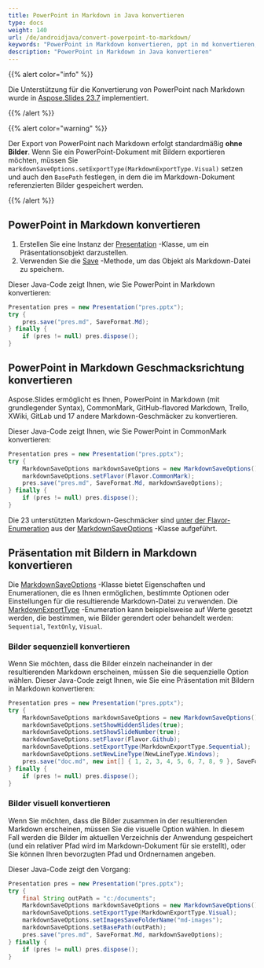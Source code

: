 ```yaml
---
title: PowerPoint in Markdown in Java konvertieren
type: docs
weight: 140
url: /de/androidjava/convert-powerpoint-to-markdown/
keywords: "PowerPoint in Markdown konvertieren, ppt in md konvertieren, PowerPoint, PPT, PPTX, Präsentation, Markdown, Java, Aspose.Slides für Android über Java"
description: "PowerPoint in Markdown in Java konvertieren"
---
```


{{% alert color="info" %}} 

Die Unterstützung für die Konvertierung von PowerPoint nach Markdown wurde in [Aspose.Slides 23.7](https://docs.aspose.com/slides/androidjava/aspose-slides-for-java-23-7-release-notes/) implementiert.

{{% /alert %}} 

{{% alert color="warning" %}} 

Der Export von PowerPoint nach Markdown erfolgt standardmäßig **ohne Bilder**. Wenn Sie ein PowerPoint-Dokument mit Bildern exportieren möchten, müssen Sie `markdownSaveOptions.setExportType(MarkdownExportType.Visual)` setzen und auch den `BasePath` festlegen, in dem die im Markdown-Dokument referenzierten Bilder gespeichert werden.

{{% /alert %}} 

## **PowerPoint in Markdown konvertieren**

1. Erstellen Sie eine Instanz der [Presentation](https://reference.aspose.com/slides/androidjava/com.aspose.slides/presentation/) -Klasse, um ein Präsentationsobjekt darzustellen.
2. Verwenden Sie die [Save](https://reference.aspose.com/slides/androidjava/com.aspose.slides/presentation/#save-com.aspose.slides.IXamlOptions-) -Methode, um das Objekt als Markdown-Datei zu speichern.

Dieser Java-Code zeigt Ihnen, wie Sie PowerPoint in Markdown konvertieren:

```java
Presentation pres = new Presentation("pres.pptx");
try {
    pres.save("pres.md", SaveFormat.Md);
} finally {
    if (pres != null) pres.dispose();
}
```

## PowerPoint in Markdown Geschmacksrichtung konvertieren

Aspose.Slides ermöglicht es Ihnen, PowerPoint in Markdown (mit grundlegender Syntax), CommonMark, GitHub-flavored Markdown, Trello, XWiki, GitLab und 17 andere Markdown-Geschmäcker zu konvertieren.

Dieser Java-Code zeigt Ihnen, wie Sie PowerPoint in CommonMark konvertieren:

```java
Presentation pres = new Presentation("pres.pptx");
try {
    MarkdownSaveOptions markdownSaveOptions = new MarkdownSaveOptions();
    markdownSaveOptions.setFlavor(Flavor.CommonMark);
    pres.save("pres.md", SaveFormat.Md, markdownSaveOptions);
} finally {
    if (pres != null) pres.dispose();
}
```

Die 23 unterstützten Markdown-Geschmäcker sind [unter der Flavor-Enumeration](https://reference.aspose.com/slides/androidjava/com.aspose.slides/flavor/) aus der [MarkdownSaveOptions](https://reference.aspose.com/slides/androidjava/com.aspose.slides/markdownsaveoptions/) -Klasse aufgeführt.

## **Präsentation mit Bildern in Markdown konvertieren**

Die [MarkdownSaveOptions](https://reference.aspose.com/slides/androidjava/com.aspose.slides/markdownsaveoptions/) -Klasse bietet Eigenschaften und Enumerationen, die es Ihnen ermöglichen, bestimmte Optionen oder Einstellungen für die resultierende Markdown-Datei zu verwenden. Die [MarkdownExportType](https://reference.aspose.com/slides/androidjava/com.aspose.slides/markdownexporttype/) -Enumeration kann beispielsweise auf Werte gesetzt werden, die bestimmen, wie Bilder gerendert oder behandelt werden: `Sequential`, `TextOnly`, `Visual`.

### **Bilder sequenziell konvertieren**

Wenn Sie möchten, dass die Bilder einzeln nacheinander in der resultierenden Markdown erscheinen, müssen Sie die sequenzielle Option wählen. Dieser Java-Code zeigt Ihnen, wie Sie eine Präsentation mit Bildern in Markdown konvertieren:

```java
Presentation pres = new Presentation("pres.pptx");
try {
    MarkdownSaveOptions markdownSaveOptions = new MarkdownSaveOptions();
    markdownSaveOptions.setShowHiddenSlides(true);
    markdownSaveOptions.setShowSlideNumber(true);
    markdownSaveOptions.setFlavor(Flavor.Github);
    markdownSaveOptions.setExportType(MarkdownExportType.Sequential);
    markdownSaveOptions.setNewLineType(NewLineType.Windows);
    pres.save("doc.md", new int[] { 1, 2, 3, 4, 5, 6, 7, 8, 9 }, SaveFormat.Md, markdownSaveOptions);
} finally {
    if (pres != null) pres.dispose();
}
```

### **Bilder visuell konvertieren**

Wenn Sie möchten, dass die Bilder zusammen in der resultierenden Markdown erscheinen, müssen Sie die visuelle Option wählen. In diesem Fall werden die Bilder im aktuellen Verzeichnis der Anwendung gespeichert (und ein relativer Pfad wird im Markdown-Dokument für sie erstellt), oder Sie können Ihren bevorzugten Pfad und Ordnernamen angeben.

Dieser Java-Code zeigt den Vorgang:

```java
Presentation pres = new Presentation("pres.pptx");
try {
    final String outPath = "c:/documents";
    MarkdownSaveOptions markdownSaveOptions = new MarkdownSaveOptions();
    markdownSaveOptions.setExportType(MarkdownExportType.Visual);
    markdownSaveOptions.setImagesSaveFolderName("md-images");
    markdownSaveOptions.setBasePath(outPath);
    pres.save("pres.md", SaveFormat.Md, markdownSaveOptions);
} finally {
    if (pres != null) pres.dispose();
}
```